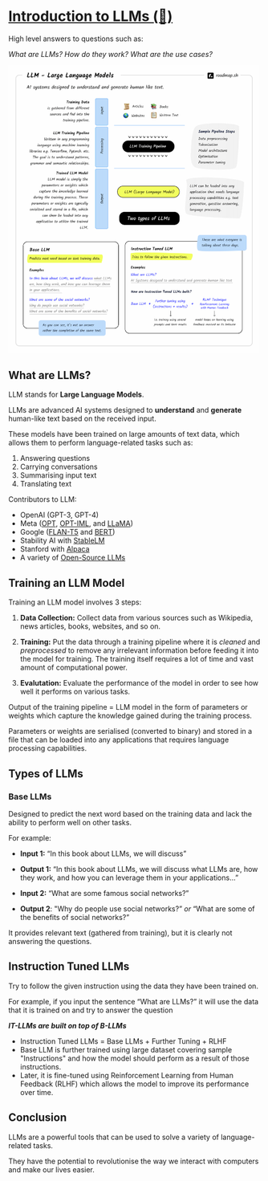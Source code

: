 # [Introduction to LLMs (🔗)](https://roadmap.sh/guides/introduction-to-llms)

High level answers to questions such as:

_What are LLMs? How do they work? What are the use cases?_

<p align="left">
  <img src="./images/llms-roadmapsh.png" width=500 />
</p>

## What are LLMs?

LLM stands for **Large Language Models**.

LLMs are advanced AI systems designed to **understand** and **generate** human-like text based on the received input.

These models have been trained on large amounts of text data, which allows them to perform language-related tasks such as:

1. Answering questions
2. Carrying conversations
3. Summarising input text
4. Translating text

Contributors to LLM:

- OpenAI (GPT-3, GPT-4)
- Meta ([OPT](https://huggingface.co/facebook/opt-66b), [OPT-IML](https://huggingface.co/facebook/opt-iml-30b), and [LLaMA](https://ai.meta.com/blog/large-language-model-llama-meta-ai/))
- Google ([FLAN-T5](https://huggingface.co/google/flan-t5-xxl) and [BERT](https://huggingface.co/bert-base-uncased))
- Stability AI with [StableLM](https://github.com/stability-AI/stableLM/)
- Stanford with [Alpaca](https://crfm.stanford.edu/2023/03/13/alpaca.html)
- A variety of [Open-Source LLMs](https://github.com/Hannibal046/Awesome-LLM)

## Training an LLM Model

Training an LLM model involves 3 steps:

1. **Data Collection:** Collect data from various sources such as Wikipedia, news articles, books, websites, and so on.

2. **Training:** Put the data through a training pipeline where it is _cleaned_ and _preprocessed_ to remove any irrelevant information before feeding it into the model for training. The training itself requires a lot of time and vast amount of computational power.

3. **Evalutation:** Evaluate the performance of the model in order to see how well it performs on various tasks.

Output of the training pipeline = LLM model in the form of parameters or weights which capture the knowledge gained during the training process.

Parameters or weights are serialised (converted to binary) and stored in a file that can be loaded into any applications that requires language processing capabilities.

## Types of LLMs

### Base LLMs

Designed to predict the next word based on the training data and lack the ability to perform well on other tasks.

For example:

- **Input 1:** “In this book about LLMs, we will discuss”
- **Output 1:** “In this book about LLMs, we will discuss what LLMs are, how they work, and how you can leverage them in your applications...”

- **Input 2:** “What are some famous social networks?”
- **Output 2**: "Why do people use social networks?” _or_ “What are some of the benefits of social networks?”

It provides relevant text (gathered from training), but it is clearly not answering the questions.

## Instruction Tuned LLMs

Try to follow the given instruction using the data they have been trained on.

For example, if you input the sentence “What are LLMs?” it will use the data that it is trained on and try to answer the question

_**IT-LLMs are built on top of B-LLMs**_

- Instruction Tuned LLMs = Base LLMs + Further Tuning + RLHF
- Base LLM is further trained using large dataset covering sample "Instructions" and how the model should perform as a result of those instructions.
- Later, it is fine-tuned using Reinforcement Learning from Human Feedback (RLHF) which allows the model to improve its performance over time.

## Conclusion

LLMs are a powerful tools that can be used to solve a variety of language-related tasks.

They have the potential to revolutionise the way we interact with computers and make our lives easier.
